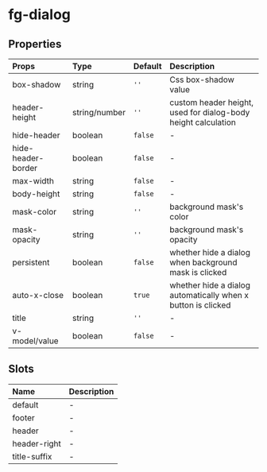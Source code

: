 # fg-dialog

## Properties

|Props|Type|Default|Description|
|:--|:--|:--|:--|
|box-shadow|string|`''`|Css box-shadow value|
|header-height|string/number|`''`|custom header height, used for dialog-body height calculation|
|hide-header|boolean|`false`|-|
|hide-header-border|boolean|`false`|-|
|max-width|string|`false`|-|
|body-height|string|`false`|-|
|mask-color|string|`''`|background mask's color|
|mask-opacity|string|`''`|background mask's opacity|
|persistent|boolean|`false`|whether hide a dialog when background mask is clicked|
|auto-x-close|boolean|`true`|whether hide a dialog automatically when x button is clicked|
|title|string|`''`|-|
|v-model/value|boolean|`false`|-|

## Slots

|Name|Description|
|:--|:--|
|default|-|
|footer|-|
|header|-|
|header-right|-|
|title-suffix|-|

